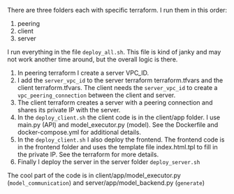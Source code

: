 There are three folders each with specific terraform.  I run them in this order: 

1. peering
2. client
3. server

I run everything in the file ```deploy_all.sh```.  This file is kind of janky and may not work another time around, but the overall logic is there. 

1. In peering terraform I create a server VPC_ID.  
2. I add the ```server_vpc_id``` to the server terraform terraform.tfvars and the client terraform.tfvars.  The client needs the ```server_vpc_id``` to create a ```vpc_peering_connection``` between the client and server. 
3. The client terraform creates a server with a peering connection and shares its private IP with the server.  
4. In the ```deploy_client.sh``` the client code is in the client/app folder.  I use main.py (API) and model_executor.py (model). See the Dockerfile and docker-compose.yml for additional details. 
5. In the ```deploy_client.sh``` I also deploy the frontend.  The frontend code is in the frontend folder and uses the template file index.html.tpl to fill in the private IP.  See the terraform for more details. 
6. Finally I deploy the server in the server folder ```deploy_server.sh```

The cool part of the code is in client/app/model_executor.py (```model_communication```) and server/app/model_backend.py (```generate```)